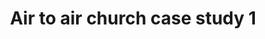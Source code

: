 ---
layout: link
link_url: https://www.achurchnearyou.com/church/10125/page/43744/view/
title: Air to air church case study 1
source: Church of England - A Church Near You
card: Replace your boiler with a heat pump
card_number: 
---